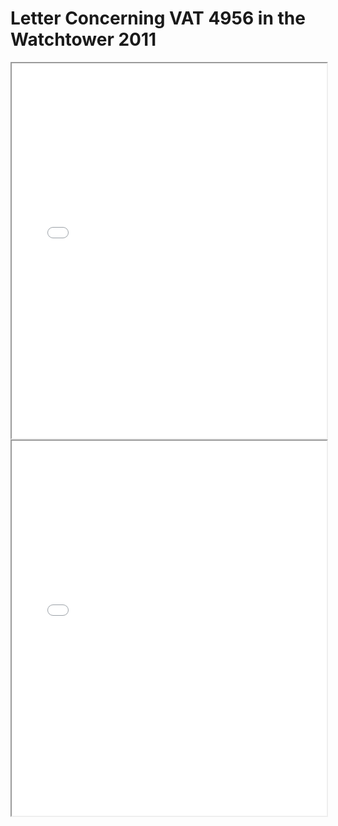 # Letter Concerning VAT 4956 in the Watchtower 2011

<iframe src="../letters/2017_12_13_Halsey_Watchtower_VAT4956.pdf" width="100%" height="600px"></iframe>

<iframe src="../letters/2017_12_27_Watchtower_Halsey_VAT4956.pdf" width="100%" height="600px"></iframe>
